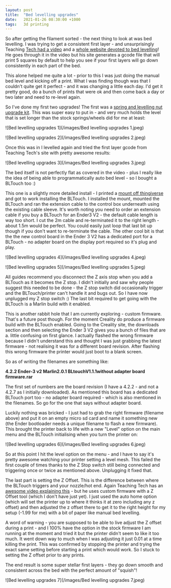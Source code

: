 ```yaml
---
layout: post
title:  "Bed levelling upgrades"
date:   2021-01-26 08:30:00 +1000
tags:   3d printing
---
```


 So after getting the filament sorted - the next thing to look at was bed levelling.  I was trying to get a consistent first layer - and unsurprisingly Teaching [Tech had a video](https://www.youtube.com/watch?v=Ze36SX1xzOE) and a [whole website devoted to bed levelling](https://teachingtechyt.github.io/calibration.html#firstlayer)!  He goes through it in the video but his site generates a gcode file that will print 5 squares by default to help you see if your first layers will go down consistently in each part of the bed.  

This alone helped me quite a lot - prior to this I was just doing the manual bed level and kicking off a print.  What I was finding though was that I couldn't quite get it perfect - and it was changing a little each day.  I'd get it pretty good, do a bunch of prints that were ok and then come back a day or two later and need to re-level again.  

So I've done my first two upgrades!  The first was a [spring and levelling nut upgrade kit](https://www.amazon.com.au/gp/product/B08K2PXXJ5/ref=ppx_yo_dt_b_asin_title_o02_s00?ie=UTF8&psc=1).  This was super easy to put in - and very much holds the level that is set longer than the stock springs/wheels did for me at least:

![Bed levelling upgrades 1](/images/Bed levelling upgrades 1.jpeg)

![Bed levelling upgrades 2](/images/Bed levelling upgrades 2.jpeg)

Once this was in I levelled again and tried the first layer gcode from Teaching Tech's site with pretty awesome results:

![Bed levelling upgrades 3](/images/Bed levelling upgrades 3.jpeg)

The bed itself is not perfectly flat as covered in the video - plus I really like the idea of being able to programmatically auto bed level - so I bought a BLTouch too :)

This one is a slightly more detailed install - I printed a [mount off thingiverse](https://www.thingiverse.com/thing:4462870) and got to work installing the BLTouch.  I installed the mount, mounted the BLTouch and ran the extension cable to the control box underneath using the existing cable sleeve.  It's worth noting you need to order an extension cable if you buy a BLTouch for an Ender3 V2 - the default cable length is way too short.  I cut the 2m cable and re-terminated it to the right length - about 1.5m would be perfect.  You could easily just loop that last bit up though if you don't want to re-terminate the cable.  The other cool bit is that the the new control board in the Ender 3 V2 has a dedicated port for a BLTouch - no adapter board on the display port required so it's plug and play.  

![Bed levelling upgrades 4](/images/Bed levelling upgrades 4.jpeg)

![Bed levelling upgrades 5](/images/Bed levelling upgrades 5.jpeg)

All guides recommend you disconnect the Z axis stop when you add a BLTouch as it becomes the Z stop.  I didn't initially and saw why people suggest this needed to be done - the Z stop switch did occasionally trigger and the BLTouch/printer can't handle it and bugs out.  So I have now unplugged my Z stop switch :)  The last bit required to get going with the BLTouch is a Marlin build with it enabled.  

This is another rabbit hole that I am currently exploring - custom firmware.  That's a future post though.  For the moment Creality do produce a firmware build with the BLTouch enabled.  Going to the Creality site, the downloads section and then selecting the Ender 3 V2 gives you a bunch of files that are a. little confusing on first glance.  I actually flashed the wrong firmware because I didn't understand this and thought I was just grabbing the latest firmware - not realising it was for a different board revision.  After flashing this wrong firmware the printer would just boot to a blank screen.  

So as of writing the filenames are something like:

**4.2.2 Ender-3 v2 Marlin2.0.1 BLtouchV1.1.1without adapter board firmware.rar**

The first set of numbers are the board revision (I have a 4.2.2 - and not a 4.2.7 as I initially downloaded).  As mentioned this board has a dedicated BLTouch port too - no adapter board required - which is also mentioned in the filenames.  So go for the one that says without adapter board.  

Luckily nothing was bricked - I just had to grab the right firmware (filename above) and put it on an empty micro sd card and name it something new (the Ender bootloader needs a unique filename to flash a new firmware).  This brought the printer back to life with a new "Level" option on the main menu and the BLTouch initialising when you turn the printer on:

![Bed levelling upgrades 6](/images/Bed levelling upgrades 6.jpeg)

So at this point I hit the level option on the menu - and I have to say it's pretty awesome watching your printer setting a level mesh.  This failed the first couple of times thanks to the Z Stop switch still being connected and triggering once or twice as mentioned above.  Unplugging it fixed that.  

The last part is setting the Z Offset.  This is the difference between where the BLTouch triggers and your nozzle/hot end.  Again Teaching Tech has an [awesome video explaining this](https://www.youtube.com/watch?v=fN_ndWvXGBQ) - but he uses custom firmware with a Z Offset tool (which I don't have just yet).  I just used the auto home option (which will set the printer up to where it thinks it at zero including any z offset) and then adjusted the z offset there to get it to the right height for my setup (-1.99 for me) with a bit of paper like manual bed levelling.  

A word of warning - you are supposed to be able to live adjust the Z offset during a print - and I 100% have the option in the stock firmware I am running at the moment and tried it but the printer didn't seem to like it too much.  It went down way to much when I was adjusting it just 0.01 at a time killing the print.  This was confirmed by stopping the printer and trying the exact same setting before starting a print which would work.  So I stuck to setting the Z offset prior to any prints.

The end result is some super stellar first layers - they go down smooth and consistent across the bed with the perfect amount of "squish"!

![Bed levelling upgrades 7](/images/Bed levelling upgrades 7.jpeg)